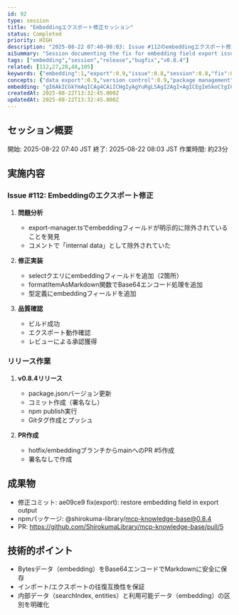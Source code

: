 ```yaml
---
id: 92
type: session
title: "Embeddingエクスポート修正セッション"
status: Completed
priority: HIGH
description: "2025-08-22 07:40-08:03: Issue #112のembeddingエクスポート修正とv0.8.4リリース"
aiSummary: "Session documenting the fix for embedding field export issue #112 and release of v0.8.4, including Base64 encoding implementation and npm package publication"
tags: ["embedding","session","release","bugfix","v0.8.4"]
related: [112,27,28,48,105]
keywords: {"embedding":1,"export":0.9,"issue":0.8,"session":0.8,"fix":0.8}
concepts: {"data export":0.9,"version control":0.9,"package management":0.8,"software release":0.8,"bug fix":0.8}
embedding: "gI6AkICGkYmAqICAg4CAiICHgIyAgYuRgLSAgI2AgI+AgICEgImSkoCtgICVgICQgISAgICRkYuApYCAk4CAiYCAgIOAkomCgJaAgJWAgIGAg4CAgIuBgICOgICRgICAgIuAhYCCgYaAhoCAhoCAgICQgI2AgIiPgJKAgICAgIE="
createdAt: 2025-08-22T13:32:45.000Z
updatedAt: 2025-08-22T13:32:45.000Z
---
```


## セッション概要
開始: 2025-08-22 07:40 JST
終了: 2025-08-22 08:03 JST
作業時間: 約23分

## 実施内容

### Issue #112: Embeddingのエクスポート修正
1. **問題分析**
   - export-manager.tsでembeddingフィールドが明示的に除外されていることを発見
   - コメントで「internal data」として除外されていた

2. **修正実装**
   - selectクエリにembeddingフィールドを追加（2箇所）
   - formatItemAsMarkdown関数でBase64エンコード処理を追加
   - 型定義にembeddingフィールドを追加

3. **品質確認**
   - ビルド成功
   - エクスポート動作確認
   - レビューによる承認獲得

### リリース作業
1. **v0.8.4リリース**
   - package.jsonバージョン更新
   - コミット作成（署名なし）
   - npm publish実行
   - Gitタグ作成とプッシュ

2. **PR作成**
   - hotfix/embeddingブランチからmainへのPR #5作成
   - 署名なしで作成

## 成果物
- 修正コミット: ae09ce9 fix(export): restore embedding field in export output
- npmパッケージ: @shirokuma-library/mcp-knowledge-base@0.8.4
- PR: https://github.com/ShirokumaLibrary/mcp-knowledge-base/pull/5

## 技術的ポイント
- Bytesデータ（embedding）をBase64エンコードでMarkdownに安全に保存
- インポート/エクスポートの往復互換性を保証
- 内部データ（searchIndex, entities）と利用可能データ（embedding）の区別を明確化